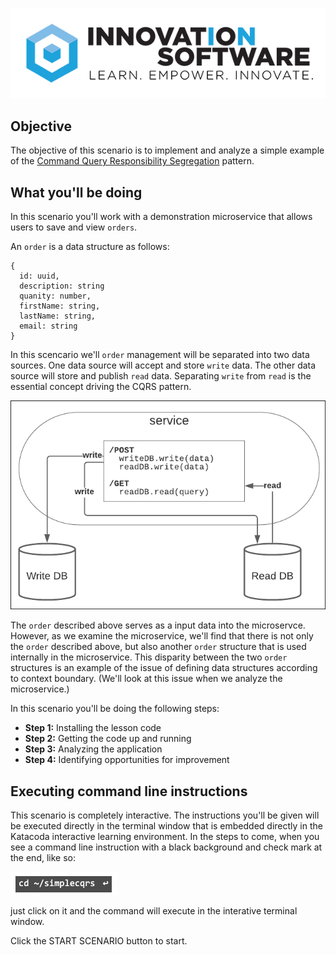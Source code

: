 ![logo](12factor-001/assets/logo-sm.png)

## Objective

The objective of this scenario is to implement and analyze a simple example of the  [Command Query Responsibility Segregation](https://docs.microsoft.com/en-us/azure/architecture/patterns/cqrs) pattern.

## What you'll be doing 

In this scenario you'll work with a demonstration microservice that allows users to save and view `orders`.

An `order` is a data structure as follows:

```
{
  id: uuid,
  description: string
  quanity: number,
  firstName: string,
  lastName: string,
  email: string
}

```

In this scencario we'll `order` management will be separated into two data sources. One data source will accept and store `write` data. The other data source will store and publish `read` data. Separating `write` from `read` is the essential concept driving the CQRS pattern.

![Basic CQRS](msdb-003/assets/CQRS-basic.png)

The `order` described above serves as a input data into the microservce. However, as we examine the microservice, we'll find that there is not only the `order` described above, but also another `order` structure that is used internally in the microservice. This disparity between the two `order` structures is an example of the issue of defining data structures according to context boundary. (We'll look at this issue when we analyze the microservice.) 


In this scenario you'll be doing the following steps:

* **Step 1:** Installing the lesson code
* **Step 2:** Getting the code up and running
* **Step 3:** Analyzing the application
* **Step 4:** Identifying opportunities for improvement

## Executing command line instructions 

This scenario is completely interactive. The instructions you'll be given will be executed directly in the terminal window that is embedded directly in the Katacoda interactive learning environment. In the steps to come, when you see a command line instruction with a black background and check mark at the end, like so:

![Katacoda command line](msdb-003/assets/command-01.png)

just click on it and the command will execute in the interative terminal window.

Click the START SCENARIO button to start.